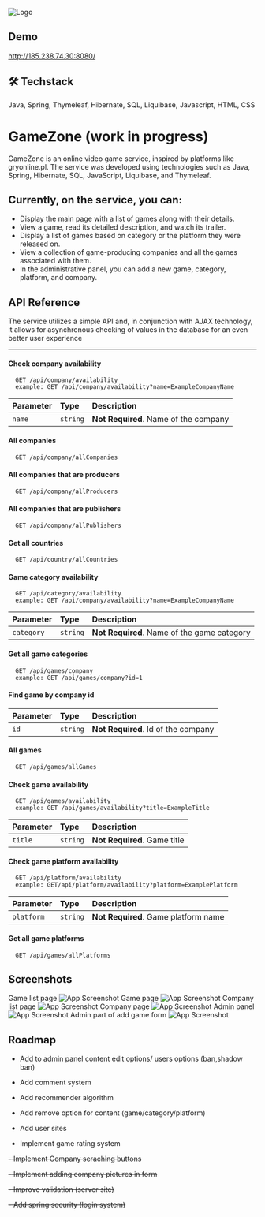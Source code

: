 
![Logo](https://i.imgur.com/JUUVWtn.png)

## Demo
http://185.238.74.30:8080/

## 🛠 Techstack
Java, Spring, Thymeleaf, Hibernate, SQL, Liquibase, Javascript, HTML, CSS


# GameZone (work in progress)


GameZone is an online video game service, inspired by platforms like gryonline.pl. The service was developed using technologies such as Java, Spring, Hibernate, SQL, JavaScript, Liquibase, and Thymeleaf.

Currently, on the service, you can:
---
-   Display the main page with a list of games along with their details.
-   View a game, read its detailed description, and watch its trailer.
-   Display a list of games based on category or the platform they were released on.
-   View a collection of game-producing companies and all the games associated with them.
-   In the administrative panel, you can add a new game, category, platform, and company.




## API Reference
The service utilizes a simple API and, in conjunction with AJAX technology, it allows for asynchronous checking of values in the database for an even better user experience

----
#### Check company availability

```http
  GET /api/company/availability
  example: GET /api/company/availability?name=ExampleCompanyName
```

| Parameter | Type     | Description                |
| :-------- | :------- | :------------------------- |
| `name` | `string` | **Not Required**. Name of the company |

#### All companies

```http
  GET /api/company/allCompanies
```
#### All companies that are producers

```http
  GET /api/company/allProducers
```
#### All companies that are publishers

```http
  GET /api/company/allPublishers

```


#### Get all countries
```http
  GET /api/country/allCountries
```

#### Game category availability
       
```http
  GET /api/category/availability
  example: GET /api/company/availability?name=ExampleCompanyName
```

| Parameter | Type     | Description                |
| :-------- | :------- | :------------------------- |
| `category` | `string` | **Not Required**. Name of the game category |

#### Get all game categories
```http
  GET /api/games/company
  example: GET /api/games/company?id=1
```

#### Find game by company id
| Parameter | Type     | Description                |
| :-------- | :------- | :------------------------- |
| `id` | `string` | **Not Required**. Id of the company |

#### All games
       
```http
  GET /api/games/allGames
```
#### Check game availability
```http
  GET /api/games/availability
  example: GET /api/games/availability?title=ExampleTitle
```
| Parameter | Type     | Description                |
| :-------- | :------- | :------------------------- |
| `title` | `string` | **Not Required**. Game title |

#### Check game platform availability
```http
  GET /api/platform/availability
  example: GET/api/platform/availability?platform=ExamplePlatform
```
| Parameter | Type     | Description                |
| :-------- | :------- | :------------------------- |
| `platform` | `string` | **Not Required**. Game platform name |

#### Get all game platforms
```http
  GET /api/games/allPlatforms
```
## Screenshots
Game list page
![App Screenshot](https://i.imgur.com/p7WLQhI.png)
Game page
![App Screenshot](https://i.imgur.com/bA6YDD8.png)
Company list page
![App Screenshot](https://i.imgur.com/xWt7SWM.png)
Company page
![App Screenshot](https://i.imgur.com/7j4IUaA.png)
Admin panel
![App Screenshot](https://i.imgur.com/T2GLsHQ.png)
Admin part of add game form
![App Screenshot](https://i.imgur.com/leVno9a.png)




## Roadmap


- Add to admin panel content edit options/ users options (ban,shadow ban)
- Add comment system
- Add recommender algorithm
- Add remove option for content (game/category/platform)
- Add user sites

- Implement game rating system
  
~~- Implement Company seraching buttons~~

~~- Implement adding company pictures in form~~

~~- Improve validation (server site)~~

~~- Add spring security (login system)~~

